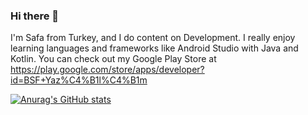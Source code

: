 ### Hi there 👋

I'm Safa from Turkey, and I do content on Development. I really enjoy learning languages and frameworks like Android Studio with Java and Kotlin.
You can check out my Google Play Store at https://play.google.com/store/apps/developer?id=BSF+Yaz%C4%B1l%C4%B1m 

[![Anurag's GitHub stats](https://github-readme-stats.vercel.app/api?username=safauludogan)](https://github.com/anuraghazra/github-readme-stats)
